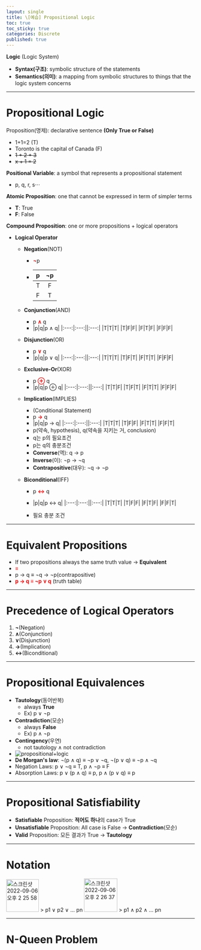 ```yaml
---
layout: single
title: \[예습] Propositional Logic
toc: true
toc_sticky: true
categories: Discrete
published: true
---
```


**Logic** (Logic System)
* **Syntax(구조)**: symbolic structure of the statements
* **Semantics(의미)**: a mapping from symbolic structures to things that the logic system concerns

------------

# Propositional Logic
Proposition(명제): declarative sentence **(Only True or False)**
-  1+1=2 (T)
-  Toronto is the capital of Canada (F)
-  ~~1 + 2 + 3~~
-  ~~x + 1 = 2~~

**Positional Variable**: a symbol that represents a propositional
statement
- p, q, r, s⋅⋅⋅

**Atomic Proposition**: one that cannot be expressed in term of simpler terms
- **T**: True
- **F**: False

**Compound Proposition**: one or more propositions + logical operators
- **Logical Operator**
  - **Negation**(NOT)
    - <span style="color: red">**¬**</span>p
    - |p|¬p|
      |:---:|:---:|
      |T|F|
      |F|T|
  
  - **Conjunction**(AND)
    - p <span style="color: red">**∧**</span> q
    - |p|q|p ∧ q|
      |:---:|:---:||:---:|
      |T|T|T|
      |T|F|F|
      |F|T|F|
      |F|F|F|
  - **Disjunction**(OR)
    - p <span style="color: red">**∨**</span> q
    - |p|q|p ∨ q|
      |:---:|:---:||:---:|
      |T|T|T|
      |T|F|T|
      |F|T|T|
      |F|F|F|
  - **Exclusive-Or**(XOR)
    - p <span style="color: red">**⊕**</span> q
    - |p|q|p ⊕ q|
      |:---:|:---:||:---:|
      |T|T|F|
      |T|F|T|
      |F|T|T|
      |F|F|F|
  - **Implication**(IMPLIES)
    - (Conditional Statement) 
    - p <span style="color: red">**→**</span> q
    - |p|q|p → q|
      |:---:|:---:||:---:|
      |T|T|T|
      |T|F|F|
      |F|T|T|
      |F|F|T| 
    - p(약속, hypothesis), q(약속을 지키는 거, conclusion)
    - q는 p의 필요조건 
    - p는 q의 충분조건
    - **Converse**(역): q → p
    - **Inverse**(이): ¬p → ¬q
    - **Contrapositive**(대우): ¬q → ¬p
  - **Biconditional**(IFF)
    - p <span style="color: red">**↔**</span> q
    - |p|q|p ↔ q|
      |:---:|:---:||:---:|
      |T|T|T|
      |T|F|F|
      |F|T|F|
      |F|F|T|
    
    - 필요 충분 조건
 
------------ 
    
# Equivalent Propositions
* If two propositions always the same truth value -> **Equivalent**
* <span style="color: red">**≡**</span>
* p → q ≡ ¬q → ¬p(contrapositive)
* <span style="color: red">**p → q ≡ ¬p ∨ q**</span> (truth table)

------------

# Precedence of Logical Operators
1. **¬**(Negation)
2. **∧**(Conjunction)
3. **∨**(Disjunction)
4. **→**(Implication)
5. **↔**(Biconditional)

------------

# Propositional Equivalences
* **Tautology**(동어반복)
  * always **True**
  * Ex) p ∨ ¬p
* **Contradiction**(모순)
  * always **False**
  * Ex) p ∧ ¬p
* **Contingency**(우연)
  * not tautology ∧ not contradiction
* ![propositional+logic](https://user-images.githubusercontent.com/63464299/183473997-f5504f2a-f873-4377-bd89-c77699ad6086.jpg)
* **De Morgan's law**: ¬(p ∧ q) ≡ ¬p ∨ ¬q, ¬(p ∨ q) ≡ ¬p ∧ ¬q
* Negation Laws: p ∨ ¬q ≡ T, p ∧ ¬p ≡ F
* Absorption Laws: p ∨ (p ∧ q) ≡ p, p ∧ (p ∨ q) ≡ p
 
------------ 
 
# Propositional Satisfiability
* **Satisfiable** Proposition: **적어도 하나**의 case가 True
* **Unsatisfiable** Proposition: All case is False -> **Contradiction**(모순)
* **Valid** Proposition: 모든 결과가 True -> **Tautology**
  
------------  
  
# Notation
<img width="87" alt="스크린샷 2022-09-06 오후 2 25 58" src="https://user-images.githubusercontent.com/63464299/188553792-eaf4034b-9e63-4abb-86b7-493a6feaf3ab.png">
> p1 ∨ p2 ∨ ... pn

<img width="89" alt="스크린샷 2022-09-06 오후 2 26 37" src="https://user-images.githubusercontent.com/63464299/188553991-05f62f35-babb-4e98-bb68-d5d78858c4d6.png">
> p1 ∧ p2 ∧ ... pn

------------

# N-Queen Problem

